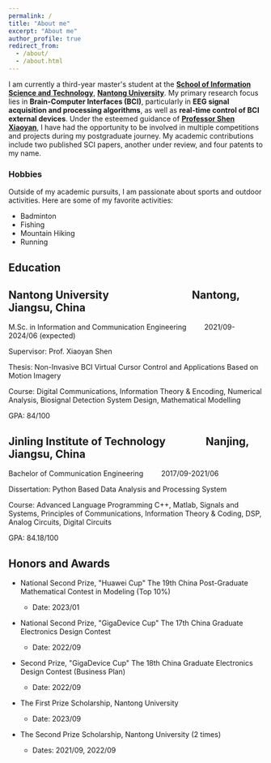 ```yaml
---
permalink: /
title: "About me"
excerpt: "About me"
author_profile: true
redirect_from: 
  - /about/
  - /about.html
---
```



I am currently a third-year master's student at the [**School of Information Science and Technology**](https://sist.ntu.edu.cn/), [**Nantong University**](https://www.ntu.edu.cn/). My primary research focus lies in **Brain-Computer Interfaces (BCI)**, particularly in **EEG signal acquisition and processing algorithms**, as well as **real-time control of BCI external devices**. Under the esteemed guidance of [**Professor Shen Xiaoyan**](https://sist.ntu.edu.cn/2019/0319/c5297a137869/page.htm), I have had the opportunity to be involved in multiple competitions and projects during my postgraduate journey. My academic contributions include two published SCI papers, another under review, and four patents to my name.

### Hobbies

Outside of my academic pursuits, I am passionate about sports and outdoor activities. Here are some of my favorite activities:
- Badminton
- Fishing
- Mountain Hiking
- Running

Education
---

Nantong University   &nbsp;&nbsp;&nbsp;&nbsp;&nbsp;&nbsp;&nbsp;&nbsp;&nbsp;&nbsp;&nbsp;&nbsp;&nbsp;&nbsp;&nbsp;&nbsp;&nbsp;&nbsp;&nbsp;&nbsp;&nbsp;&nbsp;&nbsp;&nbsp;&nbsp;&nbsp;&nbsp;&nbsp;&nbsp;&nbsp;&nbsp;             Nantong, Jiangsu, China
---
M.Sc. in Information and Communication Engineering     &nbsp;&nbsp;&nbsp;&nbsp;&nbsp;&nbsp;&nbsp;              2021/09-2024/06 (expected)

Supervisor: Prof. Xiaoyan Shen

Thesis: Non-Invasive BCI Virtual Cursor Control and Applications Based on Motion Imagery

Course: Digital Communications, Information Theory & Encoding, Numerical Analysis, Biosignal Detection System Design, Mathematical Modelling

GPA: 84/100

 
Jinling Institute of Technology    &nbsp;&nbsp;&nbsp;&nbsp;&nbsp;&nbsp;&nbsp;&nbsp;&nbsp;&nbsp;&nbsp;&nbsp;&nbsp;&nbsp;    Nanjing, Jiangsu, China
---
Bachelor of Communication Engineering   &nbsp;&nbsp;&nbsp;&nbsp;&nbsp;&nbsp;&nbsp;                                   2017/09-2021/06

Dissertation: Python Based Data Analysis and Processing System

Course: Advanced Language Programming C++, Matlab, Signals and Systems, Principles of Communications, Information Theory & Coding, DSP, Analog Circuits, Digital Circuits 

GPA: 84.18/100

Honors and Awards
---
- National Second Prize, "Huawei Cup" The 19th China Post-Graduate Mathematical Contest in Modeling (Top 10%)
  - Date: 2023/01

- National Second Prize, "GigaDevice Cup" The 17th China Graduate Electronics Design Contest
  - Date: 2022/09

- Second Prize, "GigaDevice Cup" The 18th China Graduate Electronics Design Contest (Business Plan)
  - Date: 2022/09

- The First Prize Scholarship, Nantong University
  - Date: 2023/09

- The Second Prize Scholarship, Nantong University (2 times)
  - Dates: 2021/09, 2022/09


